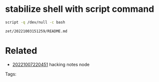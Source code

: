 # stabilize shell with script command
```bash
script -q /dev/null -c bash
```

` zet/20221003151259/README.md `

# Related

- [20221007220451](/zet/20221007220451/README.md) hacking notes node

Tags:

    
